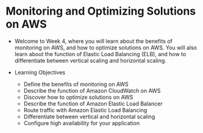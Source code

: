 # Monitoring and Optimizing Solutions on AWS

- Welcome to Week 4, where you will learn about the benefits of monitoring on AWS, and how to optimize solutions on AWS. You will also learn about the function of Elastic Load Balancing (ELB), and how to differentiate between vertical scaling and horizontal scaling.

- Learning Objectives
  - Define the benefits of monitoring on AWS
  - Describe the function of Amazon CloudWatch on AWS
  - Discover how to optimize solutions on AWS
  - Describe the function of Amazon Elastic Load Balancer
  - Route traffic with Amazon Elastic Load Balancing
  - Differentiate between vertical and horizontal scaling
  - Configure high availability for your application

